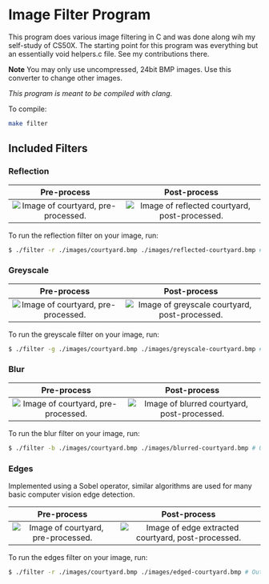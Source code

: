 # Image Filter Program

This program does various image filtering in C and was done along wih my self-study of CS50X. The starting point for this program was everything but an essentially void helpers.c file. See my contributions there.

**Note** You may only use uncompressed, 24bit BMP images. Use this converter to change other images.

*This program is meant to be compiled with clang.*

To compile:

```bash
make filter
```

## Included Filters

### Reflection

Pre-process            |  Post-process
:-------------------------:|:-------------------------:
![Image of courtyard, pre-processed.](https://github.com/pseamusmcdonald/cs50-programs/blob/main/projectMedia/courtyard.bmp) | ![Image of reflected courtyard, post-processed.](https://github.com/pseamusmcdonald/cs50-programs/blob/main/projectMedia/reflected-courtyard.bmp)

To run the reflection filter on your image, run:

```bash
$ ./filter -r ./images/courtyard.bmp ./images/reflected-courtyard.bmp # Output location
```

### Greyscale

Pre-process            |  Post-process
:-------------------------:|:-------------------------:
![Image of courtyard, pre-processed.](https://github.com/pseamusmcdonald/cs50-programs/blob/main/projectMedia/courtyard.bmp) | ![Image of greyscale courtyard, post-processed.](https://github.com/pseamusmcdonald/cs50-programs/blob/main/projectMedia/greyscale-courtyard.bmp)

To run the greyscale filter on your image, run:

```bash
$ ./filter -g ./images/courtyard.bmp ./images/greyscale-courtyard.bmp # Output location
```


### Blur

Pre-process            |  Post-process
:-------------------------:|:-------------------------:
![Image of courtyard, pre-processed.](https://github.com/pseamusmcdonald/cs50-programs/blob/main/projectMedia/courtyard.bmp) | ![Image of blurred courtyard, post-processed.](https://github.com/pseamusmcdonald/cs50-programs/blob/main/projectMedia/blurred-courtyard.bmp)

To run the blur filter on your image, run:

```bash
$ ./filter -b ./images/courtyard.bmp ./images/blurred-courtyard.bmp # Output location
```

### Edges

Implemented using a Sobel operator, similar algorithms are used for many basic computer vision edge detection.

Pre-process            |  Post-process
:-------------------------:|:-------------------------:
![Image of courtyard, pre-processed.](https://github.com/pseamusmcdonald/cs50-programs/blob/main/projectMedia/barb.bmp) | ![Image of edge extracted courtyard, post-processed.](https://github.com/pseamusmcdonald/cs50-programs/blob/main/projectMedia/barb-edged.bmp)


To run the edges filter on your image, run:

```bash
$ ./filter -r ./images/courtyard.bmp ./images/edged-courtyard.bmp # Output location
```